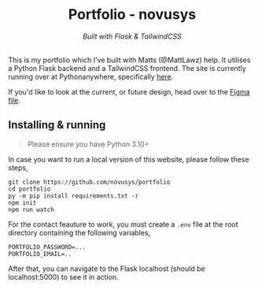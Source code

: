 <div align="center">
    <h1>Portfolio - novusys</h1>
    <i>
        Built with Flask & TailwindCSS
    </i>
</div>
<br>

This is my portfolio which I've built with Matts (@MattLawz) help. It utilises a Python Flask backend and a TailwindCSS
frontend. The site is currently running over at Pythonanywhere, specifically [here](https://novusys.pythonanywhere.com/).

If you'd like to look at the current, or future design, head over to the 
[Figma file](https://www.figma.com/file/MP9zPKn8kt8E2fD18oOiKP/portfolio-novu).



## Installing & running

> Please ensure you have Python 3.10+

In case you want to run a local version of this website, please follow these steps,

```
git clone https://github.com/novusys/portfolio
cd portfolio
py -m pip install requirements.txt -r
npm init
npm run watch
```

For the contact feauture to work, you must create a `.env` file at the root directory containing the following variables,

```
PORTFOLIO_PASSWORD=...
PORTFOLIO_EMAIL=..
```


After that, you can navigate to the Flask localhost (should be localhost:5000) to see it in action.